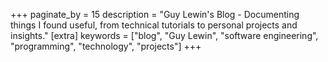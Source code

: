 +++
paginate_by = 15
description = "Guy Lewin's Blog - Documenting things I found useful, from technical tutorials to personal projects and insights."
[extra]
keywords = ["blog", "Guy Lewin", "software engineering", "programming", "technology", "projects"]
+++